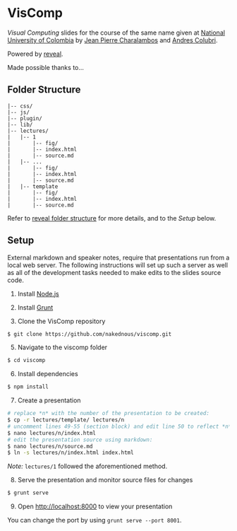 # VisComp

*Visual Computing* slides for the course of the same name given at [National University of Colombia](http://www.disi.unal.edu.co/) by [Jean Pierre Charalambos](http://otrolado.info) and [Andres Colubri](http://codeanticode.wordpress.com/).

Powered by [reveal](https://github.com/hakimel/reveal.js).

Made possible thanks to... 

<!--- a long list of students and links to their pages. To come ;) -->

## Folder Structure

    |-- css/
    |-- js/
    |-- plugin/
    |-- lib/
    |-- lectures/
    |   |-- 1
    |       |-- fig/
    |       |-- index.html
    |       |-- source.md
    |   |-- ...
    |       |-- fig/
    |       |-- index.html
    |       |-- source.md
    |   |-- template
    |       |-- fig/
    |       |-- index.html
    |       |-- source.md
    
Refer to [reveal folder structure](https://github.com/hakimel/reveal.js#folder-structure) for more details, and to the *Setup* below.


## Setup

External markdown and speaker notes, require that presentations run from a local web server. The following instructions will set up such a server as well as all of the development tasks needed to make edits to the slides source code.

1. Install [Node.js](http://nodejs.org/)

2. Install [Grunt](http://gruntjs.com/getting-started#installing-the-cli)

4. Clone the VisComp repository
```sh
$ git clone https://github.com/nakednous/viscomp.git
```

5. Navigate to the viscomp folder
```sh
$ cd viscomp
```

6. Install dependencies
```sh
$ npm install
```

7. Create a presentation
```sh
# replace *n* with the number of the presentation to be created:
$ cp -r lectures/template/ lectures/n
# uncomment lines 49-55 (section block) and edit line 50 to reflect *n* above:
$ nano lectures/n/index.html
# edit the presentation source using markdown:
$ nano lectures/n/source.md
$ ln -s lectures/n/index.html index.html
```
*Note:* `lectures/1` followed the aforementioned method.

8. Serve the presentation and monitor source files for changes
```sh
$ grunt serve
```

9. Open <http://localhost:8000> to view your presentation

You can change the port by using `grunt serve --port 8001`.

